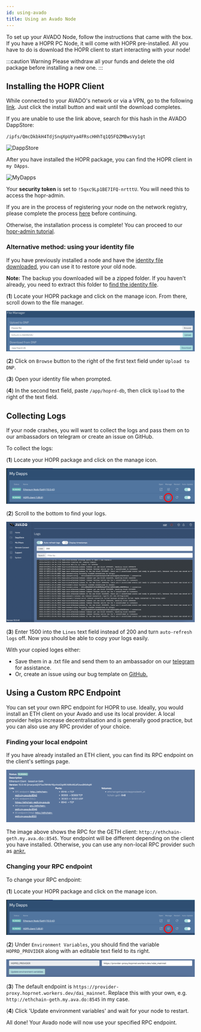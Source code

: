 ```yaml
---
id: using-avado
title: Using an Avado Node
---
```

To set up your AVADO Node, follow the instructions that came with the box. If you have a HOPR PC Node, it will come with HOPR pre-installed. All you have to do is download the HOPR client to start interacting with your node!

:::caution Warning
Please withdraw all your funds and delete the old package before installing a new one.
:::

## Installing the HOPR Client

While connected to your AVADO's network or via a VPN, go to the following [link](http://my.ava.do/#/installer/%2Fipfs%2FQmcDkbkH4TdjSnqXpUYya4FRscHHhTq1Q5FQZMBwsVy1gt). Just click the install button and wait until the download completes.

If you are unable to use the link above, search for this hash in the AVADO DappStore:

```
/ipfs/QmcDkbkH4TdjSnqXpUYya4FRscHHhTq1Q5FQZMBwsVy1gt
```

![DappStore](/img/node/avado-1.png)

After you have installed the HOPR package, you can find the HOPR client in `my DApps`.

![MyDapps](/img/node/avado-2.png)

Your **security token** is set to `!5qxc9Lp1BE7IFQ-nrtttU`. You will need this to access the hopr-admin.

If you are in the process of registering your node on the network registry, please complete the process [here](./network-registry-tutorial.md) before continuing.

Otherwise, the installation process is complete! You can proceed to our [hopr-admin tutorial](using-hopr-admin).

### Alternative method: using your identity file

If you have previously installed a node and have the [identity file downloaded](using-hopr-admin#backing-up-your-identity-file), you can use it to restore your old node.

**Note:** The backup you downloaded will be a zipped folder. If you haven't already, you need to extract this folder to [find the identity file](using-hopr-admin#how-to-view-your-avado-identity-file).

(**1**) Locate your HOPR package and click on the manage icon. From there, scroll down to the file manager.

![avado upload](./images/avado-db.png)

(**2**) Click on `Browse` button to the right of the first text field under `Upload to DNP`.

(**3**) Open your identity file when prompted.

(**4**) In the second text field, paste `/app/hoprd-db`, then click `Upload` to the right of the text field.

## Collecting Logs

If your node crashes, you will want to collect the logs and pass them on to our ambassadors on telegram or create an issue on GitHub.

To collect the logs:

(**1**) Locate your HOPR package and click on the manage icon.

![Manage Avado](./images/avado-manage.png)

(**2**) Scroll to the bottom to find your logs.

![Avado Logs](./images/Avado-logs.png)

(**3**) Enter 1500 into the `Lines` text field instead of 200 and turn `auto-refresh logs` off. Now you should be able to copy your logs easily.

With your copied loges either:

- Save them in a .txt file and send them to an ambassador on our [telegram](https://t.me/hoprnet) for assistance.
- Or, create an issue using our bug template on [GitHub.](https://github.com/hoprnet/hoprnet/issues)

## Using a Custom RPC Endpoint

You can set your own RPC endpoint for HOPR to use. Ideally, you would install an ETH client on your Avado and use its local provider. A local provider helps increase decentralisation and is generally good practice, but you can also use any RPC provider of your choice.

### Finding your local endpoint

If you have already installed an ETH client, you can find its RPC endpoint on the client's settings page.

![ETH client settings](./images/RPC-endpoint-avado.png)

The image above shows the RPC for the GETH client: `http://ethchain-geth.my.ava.do:8545`. Your endpoint will be different depending on the client you have installed. Otherwise, you can use any non-local RPC provider such as [ankr.](https://www.ankr.com/)

### Changing your RPC endpoint

To change your RPC endpoint:

(**1**) Locate your HOPR package and click on the manage icon.

![Manage Avado](./images/avado-manage.png)

(**2**) Under `Environment Variables`, you should find the variable `HOPRD_PROVIDER` along with an editable text field to its right.

![Environment variables](./images/HOPR-provider-Avado.png)

(**3**) The default endpoint is `https://provider-proxy.hoprnet.workers.dev/dai_mainnet`. Replace this with your own, e.g. `http://ethchain-geth.my.ava.do:8545` in my case.

(**4**) Click 'Update environment variables' and wait for your node to restart.

All done! Your Avado node will now use your specified RPC endpoint.
